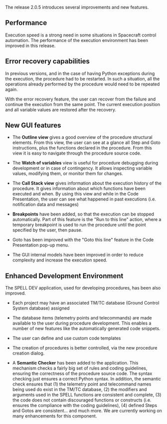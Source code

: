 The release 2.0.5 introduces several improvements and new features.

## Performance ##

Execution speed is a strong need in some situations in Spacecraft control automation. The performance of the execution environment has been improved in this release.

## Error recovery capabilities ##

In previous versions, and in the case of having Python exceptions during the execution, the procedure had to be restarted. In such a situation, all the operations already performed by the procedure would need to be repeated again.

With the error recovery feature, the user can recover from the failure and continue the execution from the same point. The current execution position and all variable values are restored after the recovery.

## New GUI features ##

  * The **Outline view** gives a good overview of the procedure structural elements. From this view, the user can see at a glance all Step and Goto instructions, plus the functions declared in the procedure. From this view it is easy to navigate through the procedure source code.

  * The **Watch of variables** view is useful for procedure debugging during development or in case of contingency. It allows inspecting variable values, modifying them, or monitor them for changes.

  * The **Call Stack view** gives information about the execution history of the procedure. It gives information about which functions have been executed and when. By using this view and while in the Code Presentation, the user can see what happened in past executions (i.e. notification data and messages)

  * **Breakpoints** have been added, so that the execution can be stopped automatically. Part of this feature is the "Run to this line" action, where a temporary breakpoint is used to run the procedure until the point specified by the user, then pause.

  * Goto has been improved with the "Goto this line" feature in the Code Presentation pop-up menu.

  * The GUI internal models have been improved in order to reduce complexity and increase the execution speed.

## Enhanced Development Environment ##

The SPELL DEV application, used for developing procedures, has been also improved.

  * Each project may have an associated TM/TC database (Ground Control System database) assigned

  * The database items (telemetry points and telecommands) are made available to the user during procedure development. This enables a number of new features like the automatically generated code snippets.

  * The user can define and use custom code templates

  * The creation of procedures is better controlled, via the new procedure creation dialog.

  * A **Semantic Checker** has been added to the application. This mechanism checks a fairly big set of rules and coding guidelines, ensuring the correctness of the procedure source code. The syntax checking just ensures a correct Python syntax. In addition, the semantic check ensures that (1) the telemetry point and telecommand names being used do exist in the TM/TC database, (2) the modifiers and arguments used in the SPELL functions are consistent and complete, (3) the code does not contain discouraged functions or constructs (i.e. ensures the compliance with the coding guidelines), (4) defined Steps and Gotos are consistent... and much more. We are currently working on many  enhancements for this component.
